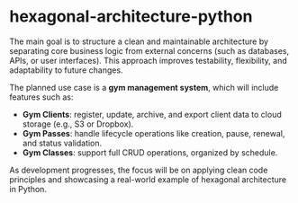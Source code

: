 # hexagonal-architecture-python

The main goal is to structure a clean and maintainable architecture by separating core business logic from external concerns (such as databases, APIs, or user interfaces). This approach improves testability, flexibility, and adaptability to future changes.

The planned use case is a **gym management system**, which will include features such as:

- **Gym Clients**: register, update, archive, and export client data to cloud storage (e.g., S3 or Dropbox).
- **Gym Passes**: handle lifecycle operations like creation, pause, renewal, and status validation.
- **Gym Classes**: support full CRUD operations, organized by schedule.

As development progresses, the focus will be on applying clean code principles and showcasing a real-world example of hexagonal architecture in Python.
